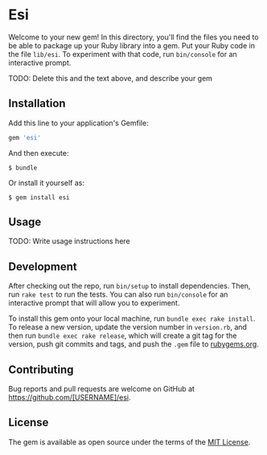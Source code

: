 # Esi

Welcome to your new gem! In this directory, you'll find the files you need to be able to package up your Ruby library into a gem. Put your Ruby code in the file `lib/esi`. To experiment with that code, run `bin/console` for an interactive prompt.

TODO: Delete this and the text above, and describe your gem

## Installation

Add this line to your application's Gemfile:

```ruby
gem 'esi'
```

And then execute:

    $ bundle

Or install it yourself as:

    $ gem install esi

## Usage

TODO: Write usage instructions here

## Development

After checking out the repo, run `bin/setup` to install dependencies. Then, run `rake test` to run the tests. You can also run `bin/console` for an interactive prompt that will allow you to experiment.

To install this gem onto your local machine, run `bundle exec rake install`. To release a new version, update the version number in `version.rb`, and then run `bundle exec rake release`, which will create a git tag for the version, push git commits and tags, and push the `.gem` file to [rubygems.org](https://rubygems.org).

## Contributing

Bug reports and pull requests are welcome on GitHub at https://github.com/[USERNAME]/esi.


## License

The gem is available as open source under the terms of the [MIT License](http://opensource.org/licenses/MIT).

